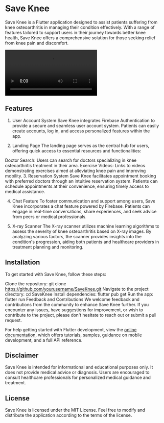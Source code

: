 # Save Knee
Save Knee is a Flutter application designed to assist patients suffering from knee osteoarthritis in managing their condition effectively. With a range of features tailored to support users in their journey towards better knee health, Save Knee offers a comprehensive solution for those seeking relief from knee pain and discomfort.

![Finished App](https://github.com/AndrewJacop/Save_Knee/master/demo.mp4)

## Features
1. User Account System
Save Knee integrates Firebase Authentication to provide a secure and seamless user account system. Patients can easily create accounts, log in, and access personalized features within the app.

2. Landing Page
The landing page serves as the central hub for users, offering quick access to essential resources and functionalities:

Doctor Search: Users can search for doctors specializing in knee osteoarthritis treatment in their area.
Exercise Videos: Links to videos demonstrating exercises aimed at alleviating knee pain and improving mobility.
3. Reservation System
Save Knee facilitates appointment booking with preferred doctors through an intuitive reservation system. Patients can schedule appointments at their convenience, ensuring timely access to medical assistance.

4. Chat Feature
To foster communication and support among users, Save Knee incorporates a chat feature powered by Firebase. Patients can engage in real-time conversations, share experiences, and seek advice from peers or medical professionals.

5. X-ray Scanner
The X-ray scanner utilizes machine learning algorithms to assess the severity of knee osteoarthritis based on X-ray images. By analyzing various factors, the scanner provides insights into the condition's progression, aiding both patients and healthcare providers in treatment planning and monitoring.

## Installation
To get started with Save Knee, follow these steps:

Clone the repository: git clone https://github.com/yourusername/SaveKnee.git
Navigate to the project directory: cd SaveKnee
Install dependencies: flutter pub get
Run the app: flutter run
Feedback and Contributions
We welcome feedback and contributions from the community to enhance Save Knee further. If you encounter any issues, have suggestions for improvement, or wish to contribute to the project, please don't hesitate to reach out or submit a pull request.

For help getting started with Flutter development, view the
[online documentation](https://docs.flutter.dev/), which offers tutorials,
samples, guidance on mobile development, and a full API reference.

## Disclaimer
Save Knee is intended for informational and educational purposes only. It does not provide medical advice or diagnosis. Users are encouraged to consult healthcare professionals for personalized medical guidance and treatment.

## License
Save Knee is licensed under the MIT License. Feel free to modify and distribute the application according to the terms of the license.
